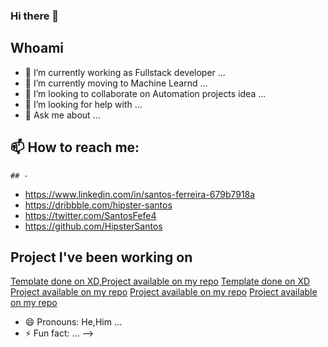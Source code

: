 ### Hi there 👋

## Whoami

- 🔭 I’m currently working as Fullstack developer ...
- 🌱 I’m currently moving to Machine Learnd ...
- 👯 I’m looking to collaborate on Automation projects idea ...
- 🤔 I’m looking for help with ...
- 💬 Ask me about ...
## 📫 How to reach me: 
    ## -  
- https://www.linkedin.com/in/santos-ferreira-679b7918a
- https://dribbble.com/hipster-santos
- https://twitter.com/SantosFefe4
- https://github.com/HipsterSantos

## Project I've been working on
 
 [Template done on XD,Project available on my repo](https://drive.google.com/file/d/1PJhKQSLvFPTbtAg9ru-3Pr2GqSV1EC89/view?usp=sharing)
 [Template done on XD](https://drive.google.com/file/d/1OYeid3ha-V4yuF2da0-2fcykPLXh3W07/view?usp=sharing)
 [Project available on my repo](https://drive.google.com/file/d/1bIvYd5RxGRdJMzyIQglHtqiPAr7_n3My/view?usp=sharing)
 [Project available on my repo](https://drive.google.com/file/d/1kVvL79Yp_HEeJEcAV9iHKp-TfmxZjp0z/view?usp=sharing)
 [Project available on my repo](https://drive.google.com/file/d/1WjRvQDnXsTSkanCpUuMZwPWL53zxghZl/view?usp=sharing)
- 😄 Pronouns:  He,Him ...
- ⚡ Fun fact: ...
-->
